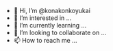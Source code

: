 - 👋 Hi, I’m @konakonkoyukai
- 👀 I’m interested in ...
- 🌱 I’m currently learning ...
- 💞️ I’m looking to collaborate on ...
- 📫 How to reach me ...

<!---
konakonkoyukai/konakonkoyukai is a ✨ special ✨ repository because its `README.md` (this file) appears on your GitHub profile.
You can click the Preview link to take a look at your changes.
--->
